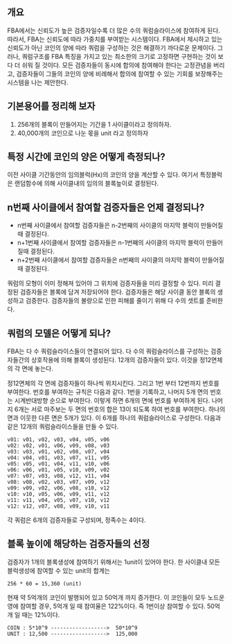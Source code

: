 ## 개요
FBA에서는 신뢰도가 높은 검증자일수록 더 많은 수의 쿼럼슬라이스에 참여하게 된다.
따라서, FBA는 신뢰도에 따라 가중치를 부여받는 시스템이다.
FBA에서 제시하고 있는 신뢰도가 아닌 코인의 양에 따라 쿼럼을 구성하는 것은 해결하기 까다로운 문제이다.
그러나, 쿼럼구조를 FBA 특징을 가지고 있는 최소한의 크기로 고정하면 구현하는 것이 보다 더 쉬워 질 것이다.
모든 검증자들이 동시에 합의에 참여해야 한다는 고정관념을 버리고,
검증자들이 그들의 코인의 양에 비례해서 합의에 참여할 수 있는
기회를 보장해주는 시스템을 나는 제안한다.

## 기본용어를 정리해 보자
1. 256개의 블록이 만들어지는 기간을 1 사이클이라고 정의하자.
2. 40,000개의 코인으로 나눈 몫을  unit 라고 정의하자

## 특정 시간에 코인의 양은 어떻게 측정되나?
이전 사이클 기간동안의 임의블럭(Hx)의 코인의 양을 계산할 수 있다.
여기서 특정블럭은 랜덤함수에 의해 사이클내의 임의의 블록높이로 결정된다.

## n번째 사이클에서 참여할 검증자들은 언제 결정되나?
* n번째 사이클에서 참여할 검증자들은 n-2번째의 사이클의 마지막 블럭이 만들어질때 결정된다.
* n+1번째 사이클에서 참여할 검증자들은 n-1번째의 사이클의 마지막 블럭이 만들어질때 결정된다.
* n+2번째 사이클에서 참여할 검증자들은 n번째의 사이클의 마지막 블럭이 만들어질때 결정된다.

쿼럼의 모형이 이미 정해져 있어야 그 위치에 검증자들을 미리 결정할 수 있다.
미리 결정된 검증자들은 블록에 담겨 저장되어야 한다.
검증자들은 해당 사이클 동안 블록의 생성하고 검증한다.
검증자들의 불량으로 인한 피해를 줄이기 위해 다 수의 셋트를 준비한다.

## 쿼럼의 모델은 어떻게 되나?
FBA는 다 수 쿼럼슬라이스들이 연결되어 있다.
다 수의 쿼럼슬라이스를 구성하는 검증자들간의 상호작용에
의해 블록이 생성된다.
12개의 검증자들이 있다. 이것을 정12면체의 각 면에 놓는다.

정12면체의 각 면에 검증자들이 하나씩 위치시킨다.
그리고 1번 부터 12번까지 번호를 부여한다. 번호를 부여하는 규칙은 다음과 같다.
1번을 기록하고, 나머지 5개 면의 번호는 시계반대방향 순으로 부여한다.
이렇게 하면 6개의 면에 번호를 부여하게 된다.
나머지 6개는 서로 마주보는 두 면의 번호의 합은 13이 되도록 하여 번호를 부여한다.
하나의 면과 이웃한 다른 면은 5개가 있다.
이 6개를 하나의 쿼럼슬라이스로 구성한다.
다음과 같은 12개의 쿼럼슬라이스들을 만들 수 있다.

```
v01: v01, v02, v03, v04, v05, v06
v02: v02, v01, v06, v09, v08, v03
v03: v03, v01, v02, v08, v07, v04
v04: v04, v01, v03, v07, v11, v05
v05: v05, v01, v04, v11, v10, v06
v06: v06, v01, v05, v10, v09, v02
v07: v07, v03, v08, v12, v11, v04
v08: v08, v02, v03, v07, v09, v12
v09: v09, v02, v06, v08, v10, v12
v10: v10, v05, v06, v09, v11, v12
v11: v11, v04, v05, v07, v10, v12
v12: v12, v07, v08, v09, v10, v11
```
각 쿼럼은 6개의 검증자들로 구성되며, 정족수는 4이다.

## 블록 높이에 해당하는 검증자들의 선정
검증자가 1개의 블록생성에 참여하기 위해서는 1unit이 있어야 한다.
한 사이클내 모든 블럭생성에 참여할 수 있는 unit의 합계는

```
256 * 60 = 15,360 (unit)
```

현재 약 5억개의 코인이 발행되어 있고 50억개 까지 증가한다.
이 코인들이 모두 노드운영에 참여할 경우,
5억개 일 때 참여율은 122%이다. 즉 1번이상 참여할 수 있다.
50억개 일 때는 12%이다.

```
COIN : 5*10^9 ------------------>  50*10^9
UNIT : 12,500 ------------------>  125,000
```
